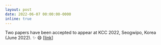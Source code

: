 ```yaml
---
layout: post
date: 2022-06-07 00:00:00-0000
inline: true
---
```


Two papers have been accepted to appear at
KCC 2022, Seogwipo, Korea (June 2022). :sparkles: :smile: [<a href="https://www.kiise.or.kr/conference/kcc/2022/">link</a>]
